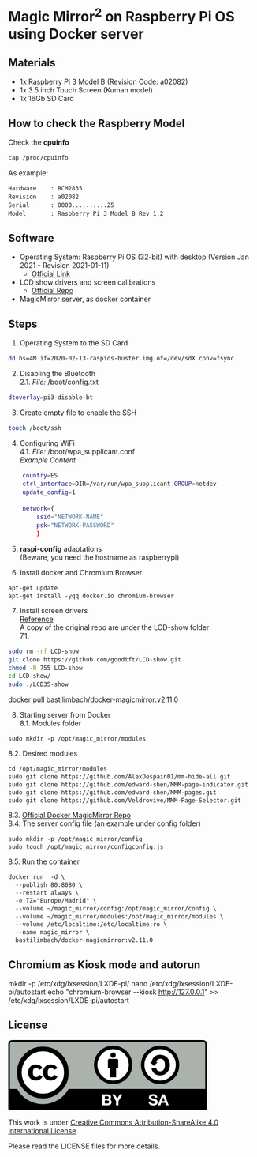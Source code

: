 # Magic Mirror<sup>2</sup> on Raspberry Pi OS using Docker server

## Materials
- 1x  Raspberry Pi 3 Model B (Revision Code: a02082)
- 1x  3.5 inch Touch Screen (Kuman model)
- 1x  16Gb SD Card

## How to check the Raspberry Model

Check the **cpuinfo**
````bash
cap /proc/cpuinfo
````

As example:
````bash
Hardware    : BCM2835
Revision    : a02082
Serial      : 0000..........25
Model       : Raspberry Pi 3 Model B Rev 1.2
````

## Software
- Operating System: Raspberry Pi OS (32-bit) with desktop (Version Jan 2021 - Revision 2021-01-11)
  - [Official Link](https://www.raspberrypi.org/software/operating-systems/#raspberry-pi-os-32-bit)
- LCD show drivers and screen calibrations
  - [Official Repo](https://github.com/goodtft/LCD-show.git)
- MagicMirror server, as docker container

## Steps
1. Operating System to the SD Card
  ````bash
  dd bs=4M if=2020-02-13-raspios-buster.img of=/dev/sdX conv=fsync
  ````
2. Disabling the Bluetooth<br>
  2.1. _File:_ /boot/config.txt
  ````bash
  dtoverlay=pi3-disable-bt
  ````
3. Create empty file to enable the SSH
````bash
touch /boot/ssh
````
4. Configuring WiFi<br>
  4.1. _File:_ /boot/wpa_supplicant.conf<br>
_Example Content_
  ````bash
      country=ES
      ctrl_interface=DIR=/var/run/wpa_supplicant GROUP=netdev
      update_config=1

      network={
          ssid="NETWORK-NAME"
          psk="NETWORK-PASSWORD"
          }
  ````
5. **raspi-config** adaptations <br>(Beware, you need the hostname as raspberrypi)

6. Install docker and Chromium Browser
````
apt-get update
apt-get install -yqq docker.io chromium-browser
````

7. Install screen drivers<br>
[Reference](https://github.com/goodtft/LCD-show)<br>
A copy of the original repo are under the LCD-show folder<br>
  7.1.
````bash
sudo rm -rf LCD-show
git clone https://github.com/goodtft/LCD-show.git
chmod -R 755 LCD-show
cd LCD-show/
sudo ./LCD35-show
````



docker pull bastilimbach/docker-magicmirror:v2.11.0




8. Starting server from Docker<br>
  8.1. Modules folder
  ````
  sudo mkdir -p /opt/magic_mirror/modules
  ````
  8.2. Desired modules
  ````
  cd /opt/magic_mirror/modules
  sudo git clone https://github.com/AlexDespain01/mm-hide-all.git
  sudo git clone https://github.com/edward-shen/MMM-page-indicator.git
  sudo git clone https://github.com/edward-shen/MMM-pages.git
  sudo git clone https://github.com/Veldrovive/MMM-Page-Selector.git
  ````
  8.3. [Official Docker MagicMirror Repo](https://github.com/bastilimbach/docker-MagicMirror)<br>
  8.4. The server config file (an example under config folder)
  ````
  sudo mkdir -p /opt/magic_mirror/config
  sudo touch /opt/magic_mirror/configconfig.js
  ````
  8.5. Run the container
  ````
  docker run  -d \
    --publish 80:8080 \
    --restart always \
    -e TZ="Europe/Madrid" \
    --volume ~/magic_mirror/config:/opt/magic_mirror/config \
    --volume ~/magic_mirror/modules:/opt/magic_mirror/modules \
    --volume /etc/localtime:/etc/localtime:ro \
    --name magic_mirror \
    bastilimbach/docker-magicmirror:v2.11.0
  ````

## Chromium as Kiosk mode and autorun
mkdir -p /etc/xdg/lxsession/LXDE-pi/
nano /etc/xdg/lxsession/LXDE-pi/autostart
echo "chromium-browser --kiosk http://127.0.0.1" >> /etc/xdg/lxsession/LXDE-pi/autostart

## License

<img src="./img/by-sa.png">

This work is under [Creative Commons Attribution-ShareAlike 4.0 International License](http://creativecommons.org/licenses/by-sa/4.0/).

Please read the LICENSE files for more details.
